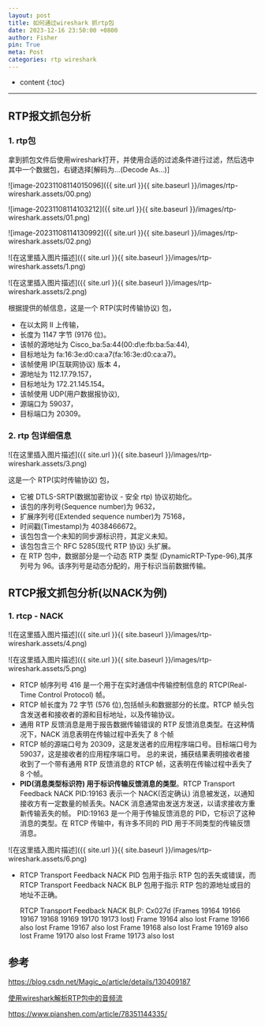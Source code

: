 ```yaml
---
layout: post
title: 如何通过wireshark 抓rtp包
date: 2023-12-16 23:50:00 +0800
author: Fisher
pin: True
meta: Post
categories: rtp wireshark
---
```



* content
{:toc}

---


## RTP报文抓包分析

### 1. rtp包

拿到抓包文件后使用wireshark打开，并使用合适的过滤条件进行过滤，然后选中其中一个数据包，右键选择[解码为…(Decode As…)]

![image-20231108114015096]({{ site.url }}{{ site.baseurl }}/images/rtp-wireshark.assets/00.png)



![image-20231108114103212]({{ site.url }}{{ site.baseurl }}/images/rtp-wireshark.assets/01.png)



![image-20231108114130992]({{ site.url }}{{ site.baseurl }}/images/rtp-wireshark.assets/02.png)



![在这里插入图片描述]({{ site.url }}{{ site.baseurl }}/images/rtp-wireshark.assets/1.png)

![在这里插入图片描述]({{ site.url }}{{ site.baseurl }}/images/rtp-wireshark.assets/2.png)

根据提供的帧信息，这是一个 RTP(实时传输协议) 包，

- 在以太网 II 上传输，
- 长度为 1147 字节 (9176 位)。
- 该帧的源地址为 Cisco_ba:5a:44(00:d\e:fb:ba:5a:44),
- 目标地址为 fa:16:3e:d0:ca:a7(fa:16:3e:d0:ca:a7)。
- 该帧使用 IP(互联网协议) 版本 4，
- 源地址为 112.17.79.157，
- 目标地址为 172.21.145.154。
- 该帧使用 UDP(用户数据报协议),
- 源端口为 59037，
- 目标端口为 20309。



### 2. rtp 包详细信息

![在这里插入图片描述]({{ site.url }}{{ site.baseurl }}/images/rtp-wireshark.assets/3.png)

这是一个 RTP(实时传输协议) 包，

- 它被 DTLS-SRTP(数据加密协议 - 安全 rtp) 协议初始化。
- 该包的序列号(Sequence number)为 9632，
- 扩展序列号([Extended sequence number)为 75168，
- 时间戳(Timestamp)为 4038466672。
- 该包包含一个未知的同步源标识符，其定义未知。
- 该包包含三个 RFC 5285(现代 RTP 协议) 头扩展。
- 在 RTP 包中，数据部分是一个动态 RTP 类型 (DynamicRTP-Type-96),其序列号为 96。该序列号是动态分配的，用于标识当前数据传输。



## RTCP报文抓包分析(以NACK为例)

### 1. rtcp - NACK

![在这里插入图片描述]({{ site.url }}{{ site.baseurl }}/images/rtp-wireshark.assets/4.png)

![在这里插入图片描述]({{ site.url }}{{ site.baseurl }}/images/rtp-wireshark.assets/5.png)

- RTCP 帧序列号 416 是一个用于在实时通信中传输控制信息的 RTCP(Real-Time Control Protocol) 帧。
- RTCP 帧长度为 72 字节 (576 位),包括帧头和数据部分的长度。RTCP 帧头包含发送者和接收者的源和目标地址，以及传输协议。
- 通用 RTP 反馈消息是用于报告数据传输错误的 RTP 反馈消息类型。在这种情况下，NACK 消息表明在传输过程中丢失了 8 个帧
- RTCP 帧的源端口号为 20309，这是发送者的应用程序端口号。目标端口号为 59037，这是接收者的应用程序端口号。
  总的来说，捕获结果表明接收者接收到了一个带有通用 RTP 反馈消息的 RTCP 帧，这表明在传输过程中丢失了 8 个帧。
- **PID(消息类型标识符) 用于标识传输反馈消息的类型**。RTCP Transport Feedback NACK PID:19163 表示一个 NACK(否定确认) 消息被发送，以通知接收方有一定数量的帧丢失。NACK 消息通常由发送方发送，以请求接收方重新传输丢失的帧。
  PID:19163 是一个用于传输反馈消息的 PID，它标识了这种消息的类型。在 RTCP 传输中，有许多不同的 PID 用于不同类型的传输反馈消息。

![在这里插入图片描述]({{ site.url }}{{ site.baseurl }}/images/rtp-wireshark.assets/6.png)

- RTCP Transport Feedback NACK PID 包用于指示 RTP 包的丢失或错误，而 RTCP Transport Feedback NACK BLP 包用于指示 RTP 包的源地址或目的地址不正确。

  RTCP Transport Feedback NACK BLP: Cx027d (Frames 19164 19166 19167 19168 19169 19170 19173 lost)
  Frame 19164 also lost
  Frame 19166 also lost
  Frame 19167 also lost
  Frame 19168 also lost
  Frame 19169 also lost
  Frame 19170 also lost
  Frame 19173 also lost

## 参考

https://blog.csdn.net/Magic_o/article/details/130409187

[使用wireshark解析RTP包中的音频流](https://blog.csdn.net/halazi100/article/details/106550470)

https://www.pianshen.com/article/78351144335/